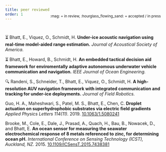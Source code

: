 ```yaml
---
title: peer reviewed
order: 1
---
```


<div style="position:relative; bottom:2.7em; text-align: right"> <sub> :mag: = in review, :hourglass_flowing_sand: = accepted / in press </sub> </div>

:hourglass_flowing_sand: Bhatt, E., Viquez, O., Schmidt, H.
**Under-ice acoustic navigation using real-time model-aided range estimation.**
_Journal of Acoustical Society of America._

:hourglass_flowing_sand: Bhatt, E., Howard, B., Schmidt, H.
**An embedded tactical decision aid framework for enviromentally adaptive autonomous underwater vehicle communication and navigation.**
_IEEE Journal of Ocean Engineering._

:mag: Randeni, S., Schneider, T., Bhatt, E., Viquez, O., Schmidt, H.
**A high-resolution AUV navigation framework with integrated communication and tracking for under-ice deployments.**
_Journal of Field Robotics._

Guo, H. A., Maheshwari, S., Patel, M. S., Bhatt, E., Chen, C.
**Droplet actuation on superhydrophobic substrates via electric field gradients**
_Applied Physics Letters 114(11)._ 
2019.
[10.1063/1.5080241](https://doi.org/10.1063/1.5080241)

Brooke, M., Cole, E., Dale, J., Prasad, A., Quach, H., Bau, B., Nowacek, D., and Bhatt, E.
**An ocean sensor for measuring the seawater electrochemical response of 8 metals referenced to zinc, for determining ocean pH.**
_International Conference on Sensing Technology (ICST), Auckland, NZ._
2015.
[10.1109/ICSensT.2015.7438381](https://doi.org/10.1109/ICSensT.2015.7438381)